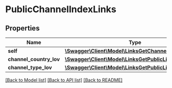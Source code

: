 # PublicChannelIndexLinks

## Properties
Name | Type | Description | Notes
------------ | ------------- | ------------- | -------------
**self** | [**\Swagger\Client\Model\LinksGetChannelsIndexLink**](LinksGetChannelsIndexLink.md) |  | [optional] 
**channel_country_lov** | [**\Swagger\Client\Model\LinksGetPublicListOfValuesLink**](LinksGetPublicListOfValuesLink.md) |  | [optional] 
**channel_type_lov** | [**\Swagger\Client\Model\LinksGetPublicListOfValuesLink**](LinksGetPublicListOfValuesLink.md) |  | [optional] 

[[Back to Model list]](../README.md#documentation-for-models) [[Back to API list]](../README.md#documentation-for-api-endpoints) [[Back to README]](../README.md)


